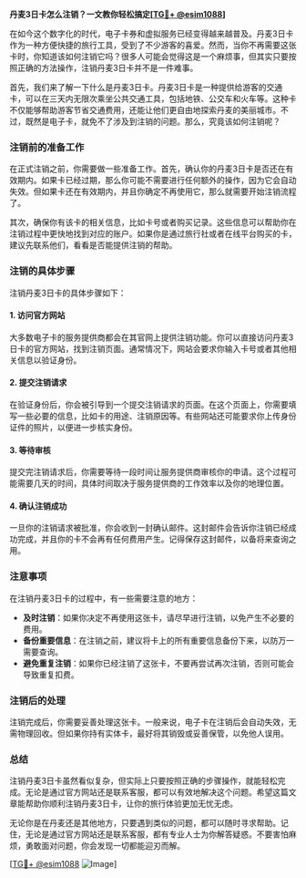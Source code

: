 **丹麦3日卡怎么注销？一文教你轻松搞定[[TG💪+ @esim1088](https://t.me/s/esim1088)]**

在如今这个数字化的时代，电子卡券和虚拟服务已经变得越来越普及。丹麦3日卡作为一种方便快捷的旅行工具，受到了不少游客的喜爱。然而，当你不再需要这张卡时，你知道该如何注销它吗？很多人可能会觉得这是一个麻烦事，但其实只要按照正确的方法操作，注销丹麦3日卡并不是一件难事。

首先，我们来了解一下什么是丹麦3日卡。丹麦3日卡是一种提供给游客的交通卡，可以在三天内无限次乘坐公共交通工具，包括地铁、公交车和火车等。这种卡不仅能够帮助游客节省交通费用，还能让他们更自由地探索丹麦的美丽城市。不过，既然是电子卡，就免不了涉及到注销的问题。那么，究竟该如何注销呢？

### 注销前的准备工作

在正式注销之前，你需要做一些准备工作。首先，确认你的丹麦3日卡是否还在有效期内。如果卡已经过期，那么你可能不需要进行任何额外的操作，因为它会自动失效。但如果卡还在有效期内，并且你确定不再使用它，那么就需要开始注销流程了。

其次，确保你有该卡的相关信息，比如卡号或者购买记录。这些信息可以帮助你在注销过程中更快地找到对应的账户。如果你是通过旅行社或者在线平台购买的卡，建议先联系他们，看看是否能提供注销的帮助。

### 注销的具体步骤

注销丹麦3日卡的具体步骤如下：

#### 1. 访问官方网站

大多数电子卡的服务提供商都会在其官网上提供注销功能。你可以直接访问丹麦3日卡的官方网站，找到注销页面。通常情况下，网站会要求你输入卡号或者其他相关信息以验证身份。

#### 2. 提交注销请求

在验证身份后，你会被引导到一个提交注销请求的页面。在这个页面上，你需要填写一些必要的信息，比如卡的用途、注销原因等。有些网站还可能要求你上传身份证件的照片，以便进一步核实身份。

#### 3. 等待审核

提交完注销请求后，你需要等待一段时间让服务提供商审核你的申请。这个过程可能需要几天的时间，具体时间取决于服务提供商的工作效率以及你的地理位置。

#### 4. 确认注销成功

一旦你的注销请求被批准，你会收到一封确认邮件。这封邮件会告诉你注销已经成功完成，并且你的卡不会再有任何费用产生。记得保存这封邮件，以备将来查询之用。

### 注意事项

在注销丹麦3日卡的过程中，有一些需要注意的地方：

- **及时注销**：如果你决定不再使用这张卡，请尽早进行注销，以免产生不必要的费用。
- **备份重要信息**：在注销之前，建议将卡上的所有重要信息备份下来，以防万一需要查询。
- **避免重复注销**：如果你已经注销了这张卡，不要再尝试再次注销，否则可能会导致重复扣费。

### 注销后的处理

注销完成后，你需要妥善处理这张卡。一般来说，电子卡在注销后会自动失效，无需物理回收。但如果你持有实体卡，最好将其销毁或妥善保管，以免他人误用。

### 总结

注销丹麦3日卡虽然看似复杂，但实际上只要按照正确的步骤操作，就能轻松完成。无论是通过官方网站还是联系客服，都可以有效地解决这个问题。希望这篇文章能帮助你顺利注销丹麦3日卡，让你的旅行体验更加无忧无虑。

无论你是在丹麦还是其他地方，只要遇到类似的问题，都可以随时寻求帮助。记住，无论是通过官方网站还是联系客服，都有专业人士为你解答疑惑。不要害怕麻烦，勇敢面对问题，你会发现一切都能迎刃而解。

[[TG💪+ @esim1088](https://t.me/s/esim1088) ![Image](https://i.postimg.cc/4NQfJmqS/Snipaste-2025-05-13-00-14-12.png)]